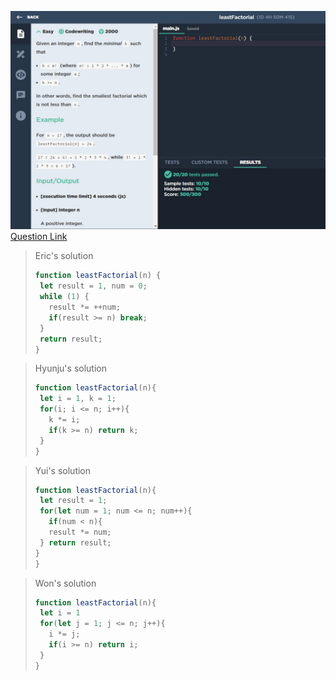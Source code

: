 ![(2019.09.09)leastFactorial](images/(2019.09.09)leastFactorial.jpg)
[Question Link](https://app.codesignal.com/challenge/mxmf3ATMtfrKunEqE)

> Eric's solution
>```js
>function leastFactorial(n) {
>  let result = 1, num = 0;
>  while (1) {
>    result *= ++num;
>    if(result >= n) break;
>  }
>  return result;
>}
>```

> Hyunju's solution
>```js
>function leastFactorial(n){
>  let i = 1, k = 1;
>  for(i; i <= n; i++){
>    k *= i;
>    if(k >= n) return k;
>  }
>}
>```

> Yui's solution
>```js
>function leastFactorial(n){
>  let result = 1;
>  for(let num = 1; num <= n; num++){
>    if(num < n){
>    result *= num;
>  } return result;
> }
>}
>```

> Won's solution
>```js
>function leastFactorial(n){
>  let i = 1
>  for(let j = 1; j <= n; j++){
>    i *= j;
>    if(i >= n) return i;
>  }
>}
>```
